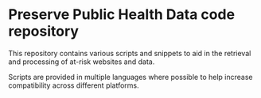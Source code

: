 # Preserve Public Health Data code repository

This repository contains various scripts and snippets to aid in the retrieval and processing of at-risk websites and data.

Scripts are provided in multiple languages where possible to help increase compatibility across different platforms.
